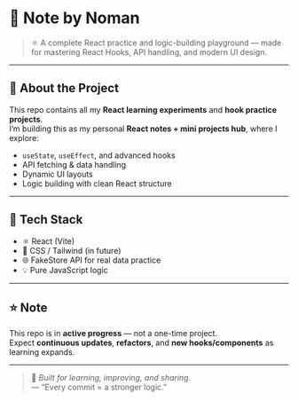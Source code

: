 # 🧠 Note by Noman

> ⚛️ A complete React practice and logic-building playground — made for mastering React Hooks, API handling, and modern UI design.

---

## 🚀 About the Project

This repo contains all my **React learning experiments** and **hook practice projects**.  
I’m building this as my personal **React notes + mini projects hub**, where I explore:
- `useState`, `useEffect`, and advanced hooks
- API fetching & data handling
- Dynamic UI layouts
- Logic building with clean React structure

---

## 🧩 Tech Stack

- ⚛️ React (Vite)
- 🎨 CSS / Tailwind (in future)
- 🌐 FakeStore API for real data practice
- 💡 Pure JavaScript logic

---

## ⭐ Note

This repo is in **active progress** — not a one-time project.  
Expect **continuous updates**, **refactors**, and **new hooks/components** as learning expands.

---

> 🚧 _Built for learning, improving, and sharing._  
> — “Every commit = a stronger logic.”
